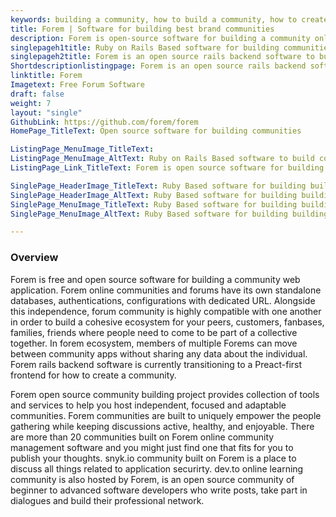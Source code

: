 ```yaml
---
keywords: building a community, how to build a community, how to create a community, building brand communities, community building project,  communities, build community site
title: Forem | Software for building best brand communities
description: Forem is open-source software for building a community online. It is a community-building project that has its own standalone web application.
singlepageh1title: Ruby on Rails Based software for building communities
singlepageh2title: Forem is an open source rails backend software to build and host adaptable communities. Each community will live online as its own independent web application.
Shortdescriptionlistingpage: Forem is an open source rails backend software for building a community online. Each forum community will live online as its own independent web application with its own standalone databases
linktitle: Forem
Imagetext: Free Forum Software
draft: false
weight: 7
layout: "single"
GithubLink: https://github.com/forem/forem
HomePage_TitleText: Open source software for building communities

ListingPage_MenuImage_TitleText: 
ListingPage_MenuImage_AltText: Ruby on Rails Based software to build community site.
ListingPage_Link_TitleText: Forem is open source software for building independent best online communities

SinglePage_HeaderImage_TitleText: Ruby Based software for building building brand communities.
SinglePage_HeaderImage_AltText: Ruby Based software for building building brand communities.
SinglePage_MenuImage_TitleText: Ruby Based software for building building brand communities.
SinglePage_MenuImage_AltText: Ruby Based software for building building brand communities.

---
```

### **Overview**

Forem is free and open source software for building a community web application. Forem online communities and forums have its own standalone databases, authentications, configurations with dedicated URL. Alongside this independence, forum community is highly compatible with one another in order to build a cohesive ecosystem for your peers, customers, fanbases, families, friends where people need to come to be part of a collective together. In forem ecosystem, members of multiple Forems can move between community apps without sharing any data about the individual. Forem rails backend software is currently transitioning to a Preact-first frontend for how to create a community.

Forem open source community building project provides collection of tools and services to help you host independent, focused and adaptable communities. Forem communities are built to uniquely empower the people gathering while keeping discussions active, healthy, and enjoyable.  There are more than 20 communities built on Forem online community management software and you might just find one that fits for you to publish your thoughts. snyk.io community built on Forem is a place to discuss all things related to application securirty. dev.to online learning community is also hosted by Forem, is an open source community of beginner to advanced software developers who write posts, take part in dialogues and build their professional network.
